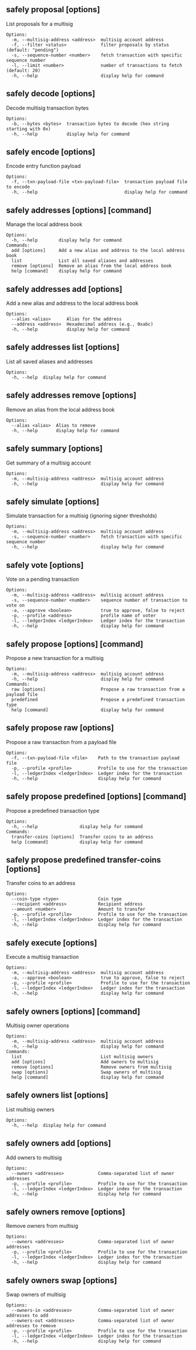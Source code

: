 ## safely proposal [options]

List proposals for a multisig

```
Options:
  -m, --multisig-address <address>  multisig account address
  -f, --filter <status>             filter proposals by status (default: "pending")
  -s, --sequence-number <number>    fetch transaction with specific sequence number
  -l, --limit <number>              number of transactions to fetch (default: 20)
  -h, --help                        display help for command
```
## safely decode [options]

Decode multisig transaction bytes

```
Options:
  -b, --bytes <bytes>  transaction bytes to decode (hex string starting with 0x)
  -h, --help           display help for command
```
## safely encode [options]

Encode entry function payload

```
Options:
  -f, --txn-payload-file <txn-payload-file>  transaction payload file to encode
  -h, --help                                 display help for command
```
## safely addresses [options] [command]

Manage the local address book

```
Options:
  -h, --help        display help for command
Commands:
  add [options]     Add a new alias and address to the local address book
  list              List all saved aliases and addresses
  remove [options]  Remove an alias from the local address book
  help [command]    display help for command
```
## safely addresses add [options]

Add a new alias and address to the local address book

```
Options:
  --alias <alias>      Alias for the address
  --address <address>  Hexadecimal address (e.g., 0xabc)
  -h, --help           display help for command
```
## safely addresses list [options]

List all saved aliases and addresses

```
Options:
  -h, --help  display help for command
```
## safely addresses remove [options]

Remove an alias from the local address book

```
Options:
  --alias <alias>  Alias to remove
  -h, --help       display help for command
```
## safely summary [options]

Get summary of a multisig account

```
Options:
  -m, --multisig-address <address>  multisig account address
  -h, --help                        display help for command
```
## safely simulate [options]

Simulate transaction for a multisig (ignoring signer thresholds)

```
Options:
  -m, --multisig-address <address>  multisig account address
  -s, --sequence-number <number>    fetch transaction with specific sequence number
  -h, --help                        display help for command
```
## safely vote [options]

Vote on a pending transaction

```
Options:
  -m, --multisig-address <address>  multisig account address
  -s, --sequence-number <number>    sequence number of transaction to vote on
  -a, --approve <boolean>           true to approve, false to reject
  -p, --profile <address>           profile name of voter
  -l, --ledgerIndex <ledgerIndex>   Ledger index for the transaction
  -h, --help                        display help for command
```
## safely propose [options] [command]

Propose a new transaction for a multisig

```
Options:
  -m, --multisig-address <address>  multisig account address
  -h, --help                        display help for command
Commands:
  raw [options]                     Propose a raw transaction from a payload file
  predefined                        Propose a predefined transaction type
  help [command]                    display help for command
```
## safely propose raw [options]

Propose a raw transaction from a payload file

```
Options:
  -f, --txn-payload-file <file>    Path to the transaction payload file
  -p, --profile <profile>          Profile to use for the transaction
  -l, --ledgerIndex <ledgerIndex>  Ledger index for the transaction
  -h, --help                       display help for command
```
## safely propose predefined [options] [command]

Propose a predefined transaction type

```
Options:
  -h, --help                display help for command
Commands:
  transfer-coins [options]  Transfer coins to an address
  help [command]            display help for command
```
## safely propose predefined transfer-coins [options]

Transfer coins to an address

```
Options:
  --coin-type <type>               Coin type
  --recipient <address>            Recipient address
  --amount <number>                Amount to transfer
  -p, --profile <profile>          Profile to use for the transaction
  -l, --ledgerIndex <ledgerIndex>  Ledger index for the transaction
  -h, --help                       display help for command
```
## safely execute [options]

Execute a multisig transaction

```
Options:
  -m, --multisig-address <address>  multisig account address
  -a, --approve <boolean>           true to approve, false to reject
  -p, --profile <profile>           Profile to use for the transaction
  -l, --ledgerIndex <ledgerIndex>   Ledger index for the transaction
  -h, --help                        display help for command
```
## safely owners [options] [command]

Multisig owner operations

```
Options:
  -m, --multisig-address <address>  multisig account address
  -h, --help                        display help for command
Commands:
  list                              List multisig owners
  add [options]                     Add owners to multisig
  remove [options]                  Remove owners from multisig
  swap [options]                    Swap owners of multisig
  help [command]                    display help for command
```
## safely owners list [options]

List multisig owners

```
Options:
  -h, --help  display help for command
```
## safely owners add [options]

Add owners to multisig

```
Options:
  --owners <addresses>             Comma-separated list of owner addresses
  -p, --profile <profile>          Profile to use for the transaction
  -l, --ledgerIndex <ledgerIndex>  Ledger index for the transaction
  -h, --help                       display help for command
```
## safely owners remove [options]

Remove owners from multisig

```
Options:
  --owners <addresses>             Comma-separated list of owner addresses
  -p, --profile <profile>          Profile to use for the transaction
  -l, --ledgerIndex <ledgerIndex>  Ledger index for the transaction
  -h, --help                       display help for command
```
## safely owners swap [options]

Swap owners of multisig

```
Options:
  --owners-in <addresses>          Comma-separated list of owner addresses to add
  --owners-out <addresses>         Comma-separated list of owner addresses to remove
  -p, --profile <profile>          Profile to use for the transaction
  -l, --ledgerIndex <ledgerIndex>  Ledger index for the transaction
  -h, --help                       display help for command
```